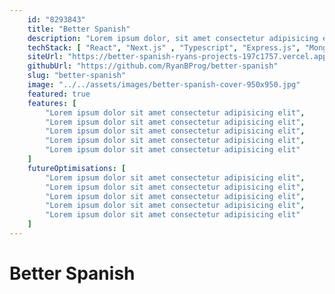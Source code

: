 ```yaml
---
    id: "8293843"
    title: "Better Spanish"
    description: "Lorem ipsum dolor, sit amet consectetur adipisicing elit. Adipisci rerum quos perspiciatis ex vitae recusandae sequi corporis illum excepturi laborum ad fuga voluptas, cupiditate a."
    techStack: [ "React", "Next.js" , "Typescript", "Express.js", "MongoDB", "Tailwind" ]
    siteUrl: "https://better-spanish-ryans-projects-197c1757.vercel.app/"
    githubUrl: "https://github.com/RyanBProg/better-spanish"
    slug: "better-spanish"
    image: "../../assets/images/better-spanish-cover-950x950.jpg"
    featured: true
    features: [
        "Lorem ipsum dolor sit amet consectetur adipisicing elit",
        "Lorem ipsum dolor sit amet consectetur adipisicing elit",
        "Lorem ipsum dolor sit amet consectetur adipisicing elit",
        "Lorem ipsum dolor sit amet consectetur adipisicing elit",
        "Lorem ipsum dolor sit amet consectetur adipisicing elit"
    ]
    futureOptimisations: [
        "Lorem ipsum dolor sit amet consectetur adipisicing elit",
        "Lorem ipsum dolor sit amet consectetur adipisicing elit",
        "Lorem ipsum dolor sit amet consectetur adipisicing elit",
        "Lorem ipsum dolor sit amet consectetur adipisicing elit",
        "Lorem ipsum dolor sit amet consectetur adipisicing elit"
    ]
---
```


# Better Spanish

